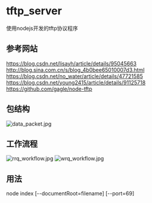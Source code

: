 # tftp_server
使用nodejs开发的tftp协议程序

## 参考网站
https://blog.csdn.net/lisayh/article/details/95045663 
http://blog.sina.com.cn/s/blog_4b0bee65010007d3.html 
https://blog.csdn.net/no_water/article/details/47721585 
https://blog.csdn.net/young2415/article/details/91125718 
https://github.com/gagle/node-tftp 


## 包结构
![data_packet.jpg](https://github.com/bhoold/winForm.chaoxing/raw/master/screenshots/data_packet.png)

## 工作流程
![rrq_workflow.jpg](https://github.com/bhoold/winForm.chaoxing/raw/master/screenshots/rrq_workflow.png)
![wrq_workflow.jpg](https://github.com/bhoold/winForm.chaoxing/raw/master/screenshots/wrq_workflow.png)


## 用法
node index [--documentRoot=filename] [--port=69]
